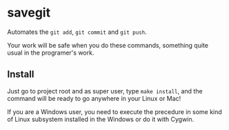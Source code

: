 # savegit

Automates the `git add`, `git commit` and `git push`.

Your work will be safe when you do these commands, something quite usual in the programer's work.

## Install

Just go to project root and as super user, type `make install`, and the command will be ready to go anywhere in your Linux or Mac!

If you are a Windows user, you need to execute the precedure in some kind of Linux subsystem installed in the Windows or do it with Cygwin.

